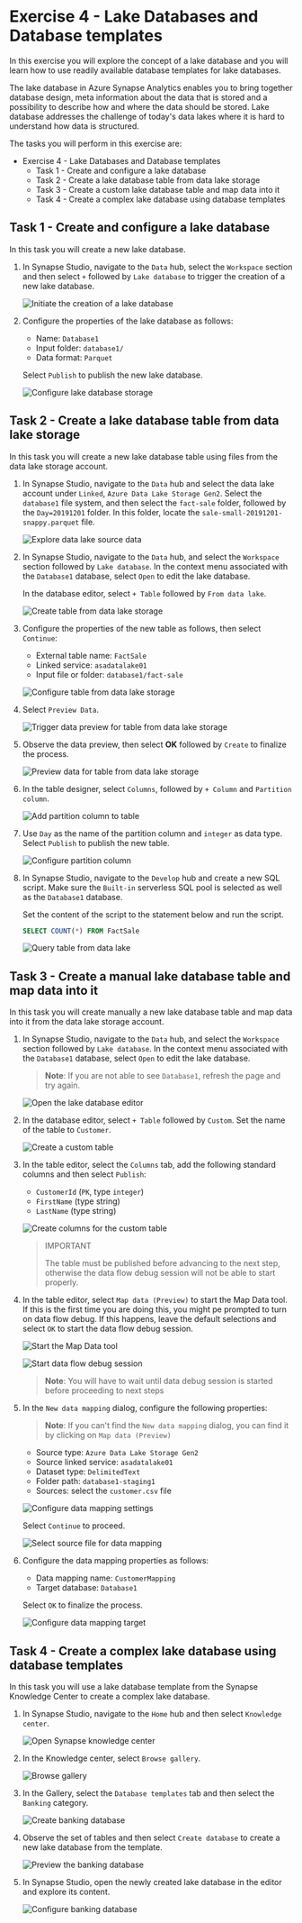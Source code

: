 # Exercise 4 - Lake Databases and Database templates

In this exercise you will explore the concept of a lake database and you will learn how to use readily available database templates for lake databases.

The lake database in Azure Synapse Analytics enables you to bring together database design, meta information about the data that is stored and a possibility to describe how and where the data should be stored. Lake database addresses the challenge of today's data lakes where it is hard to understand how data is structured.

The tasks you will perform in this exercise are:

- Exercise 4 - Lake Databases and Database templates
  - Task 1 - Create and configure a lake database
  - Task 2 - Create a lake database table from data lake storage
  - Task 3 - Create a custom lake database table and map data into it
  - Task 4 - Create a complex lake database using database templates

## Task 1 - Create and configure a lake database

In this task you will create a new lake database.

1. In Synapse Studio, navigate to the `Data` hub, select the `Workspace` section and then select `+` followed by `Lake database` to trigger the creation of a new lake database.

   ![Initiate the creation of a lake database](./media/ex4tsk1stp1.png)

2. Configure the properties of the lake database as follows:

     - Name: `Database1`
     - Input folder: `database1/`
     - Data format: `Parquet`

    Select `Publish` to publish the new lake database.

    ![Configure lake database storage](./media/ex04-create-lake-database-2.png)

## Task 2 - Create a lake database table from data lake storage

In this task you will create a new lake database table using files from the data lake storage account.

1. In Synapse Studio, navigate to the `Data` hub and select the data lake account under `Linked`, `Azure Data Lake Storage Gen2`. Select the `database1` file system, and then select the `fact-sale` folder, followed by the `Day=20191201` folder. In this folder, locate the `sale-small-20191201-snappy.parquet` file.

   ![Explore data lake source data](./media/ex04-explore-data-lake-source-data.png)

2. In Synapse Studio, navigate to the `Data` hub, and select the `Workspace` section followed by `Lake database`. In the context menu associated with the `Database1` database, select `Open` to edit the lake database.

    In the database editor, select `+ Table` followed by `From data lake`.

   ![Create table from data lake storage](./media/ex04-create-table-from-data-lake.png)

3. Configure the properties of the new table as follows, then select `Continue`:

    - External table name: `FactSale`
    - Linked service: `asadatalake01`
    - Input file or folder: `database1/fact-sale`

   ![Configure table from data lake storage](./media/ex04-configure-table-from-data-lake.png)

3. Select `Preview Data`.

   ![Trigger data preview for table from data lake storage](./media/ex04-preview-table-from-data-lake-1.png)

4. Observe the data preview, then select **OK** followed by `Create` to finalize the process.

   ![Preview data for table from data lake storage](./media/ex04-preview-table-from-data-lake-2.png)

5. In the table designer, select `Columns`, followed by `+ Column` and `Partition column`.

   ![Add partition column to table](./media/ex04-add-partition-column.png)

6. Use `Day` as the name of the partition column and `integer` as data type. Select `Publish` to publish the new table.

   ![Configure partition column](./media/ex04-configure-partition-column.png)

7. In Synapse Studio, navigate to the `Develop` hub and create a new SQL script. Make sure the `Built-in` serverless SQL pool is selected as well as the `Database1` database.

    Set the content of the script to the statement below and run the script.

    ```sql
    SELECT COUNT(*) FROM FactSale
    ```

   ![Query table from data lake](./media/pp9.png)

## Task 3 - Create a manual lake database table and map data into it

In this task you will create manually a new lake database table and map data into it from the data lake storage account.

1. In Synapse Studio, navigate to the `Data` hub, and select the `Workspace` section followed by `Lake database`. In the context menu associated with the `Database1` database, select `Open` to edit the lake database.

   > **Note**: If you are not able to see `Database1`, refresh the page and try again.

   ![Open the lake database editor](./media/ex04-edit-lake-database.png)

2. In the database editor, select `+ Table` followed by `Custom`. Set the name of the table to `Customer`.

   ![Create a custom table](./media/ex04-custom-table-name.png)

3. In the table editor, select the `Columns` tab, add the following standard columns and then select `Publish`:

    - `CustomerId` (`PK`, type `integer`)
    - `FirstName` (type string)
    - `LastName` (type string)

   ![Create columns for the custom table](./media/ex04-custom-table-columns.png)

    >IMPORTANT
    >
    >The table must be published before advancing to the next step, otherwise the data flow debug session will not be able to start properly.

4. In the table editor, select `Map data (Preview)` to start the Map Data tool. If this is the first time you are doing this, you might pe prompted to turn on data flow debug. If this happens, leave the default selections and select `OK` to start the data flow debug session.

   ![Start the Map Data tool](./media/ex04-start-map-data-tool.png)

   ![Start data flow debug session](./media/ex04-start-data-flow-debug-session.png)
   
   > **Note**: You will have to wait until data debug session is started before proceeding to next steps 

5. In the `New data mapping` dialog, configure the following properties:

   > **Note**: If you can't find the  `New data mapping` dialog, you can find it by clicking on `Map data (Preview)` 
   
    - Source type: `Azure Data Lake Storage Gen2`
    - Source linked service: `asadatalake01`
    - Dataset type: `DelimitedText`
    - Folder path: `database1-staging1`
    - Sources: select the `customer.csv` file

   ![Configure data mapping settings](./media/ex04-configure-data-mapping-1.png)

   Select `Continue` to proceed.

   ![Select source file for data mapping](./media/ex04-configure-data-mapping-2.png)

6. Configure the data mapping properties as follows:

    - Data mapping name: `CustomerMapping`
    - Target database: `Database1`

    Select `OK` to finalize the process.

   ![Configure data mapping target](./media/ex04-configure-data-mapping-3.png)

## Task 4 - Create a complex lake database using database templates

In this task you will use a lake database template from the Synapse Knowledge Center to create a complex lake database.

1. In Synapse Studio, navigate to the `Home` hub and then select `Knowledge center`.
  
   ![Open Synapse knowledge center](./media/ex04-open-knowledge-center.png)

2. In the Knowledge center, select `Browse gallery`.

   ![Browse gallery](./media/ex04-browse-gallery.png)

3. In the Gallery, select the `Database templates` tab and then select the `Banking` category.

   ![Create banking database](./media/ex04-create-banking-database.png)

4. Observe the set of tables and then select `Create database` to create a new lake database from the template.

   ![Preview the banking database](./media/ex04-create-banking-database-preview.png)

5. In Synapse Studio, open the newly created lake database in the editor and explore its content.

   ![Configure banking database](./media/ex04-configure-banking-database.png)
